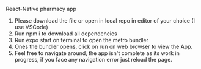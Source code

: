 React-Native pharmacy app

1. Please download the file or open in local repo in editor of your choice (I use VSCode)
2. Run npm i to download all dependencies
3. Run expo start on terminal to open the metro bundler
4. Ones the bundler opens, click on run on web browser to view the App.
5. Feel free to navigate around, the app isn't complete as its work in progress, if you face any navigation error just reload the page.

